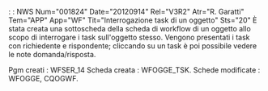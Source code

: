  :  : NWS Num="001824" Date="20120914" Rel="V3R2" Atr="R. Garatti" Tem="APP" App="WF" Tit="Interrogazione task di un oggetto" Sts="20"
È stata creata una sottoscheda della scheda di workflow di un oggetto allo scopo di interrogare i task sull'oggetto stesso.
Vengono presentati i task con richiedente e rispondente; cliccando su un task è poi possibile vedere
le note domanda/risposta.

Pgm creati :  WFSER_14
Scheda creata :  WFOGGE_TSK.
Schede modificate :  WFOGGE, CQOGWF.
